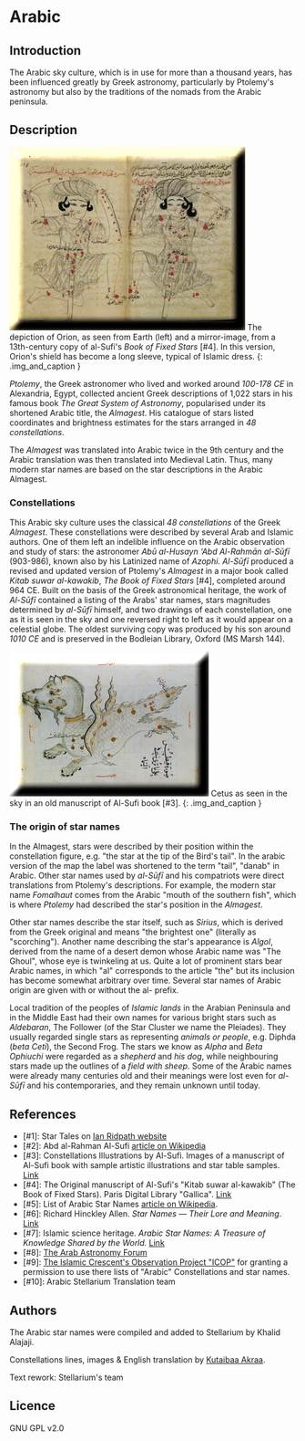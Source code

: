 # Arabic

## Introduction

The Arabic sky culture, which is in use for more than a thousand years, has
been influenced greatly by Greek astronomy, particularly by Ptolemy's astronomy
but also by the traditions of the nomads from the Arabic peninsula.

## Description

![Book of Fixed Stars](Book_of_Fixed_Stars3.webp)
The depiction of Orion, as seen from Earth (left) and a mirror-image, from a
13th-century copy of al-Sufi's _Book of Fixed Stars_ [#4]. In this version,
Orion's shield has become a long sleeve, typical of Islamic dress.
{: .img_and_caption }

_Ptolemy_, the Greek astronomer who lived and worked around _100-178 CE_ in
Alexandria, Egypt, collected ancient Greek descriptions of 1,022 stars in his
famous book _The Great System of Astronomy_, popularised under its shortened
Arabic title, the _Almagest_. His catalogue of stars listed coordinates
and brightness estimates for the stars arranged in _48 constellations_.

The _Almagest_ was translated into Arabic twice in the 9th century and
the Arabic translation was then translated into Medieval Latin. Thus, many
modern star names are based on the star descriptions in the Arabic Almagest.

### Constellations

This Arabic sky culture uses the classical _48 constellations_ of the Greek
_Almagest_. These constellations were described by several Arab and Islamic
authors. One of them left an indelible influence on the Arabic observation and
study of stars: the astronomer _Abū al-Husayn ‘Abd Al-Rahmān al-Sūfī_
(903-986), known also by his Latinized name of _Azophi_. _Al-Sūfī_ produced a
revised and updated version of Ptolemy's _Almagest_ in a major book called
_Kitab suwar al-kawakib_, _The Book of Fixed Stars_ [#4], completed around 964
CE. Built on the basis of the Greek astronomical heritage, the work of
_Al-Sūfī_ contained a listing of the Arabs' star names, stars magnitudes
determined by _al-Sūfī_ himself, and two drawings of each constellation, one as
it is seen in the sky and one reversed right to left as it would appear on a
celestial globe. The oldest surviving copy was produced by his son around _1010
CE_ and is preserved in the Bodleian Library, Oxford (MS Marsh 144).

![Book of Fixed Stars](al_sufi_altre_006_copia.webp)
Cetus as seen in the sky in an old manuscript of Al-Sufi book [#3].
{: .img_and_caption }

### The origin of star names

In the Almagest, stars were described by their position within the
constellation figure, e.g. "the star at the tip of the Bird's tail". In the
arabic version of the map the label was shortened to the term "tail", "danab"
in Arabic. Other star names used by _al-Sūfī_ and his compatriots were direct
translations from Ptolemy's descriptions. For example, the modern star name
_Fomalhaut_ comes from the Arabic "mouth of the southern fish", which is where
_Ptolemy_ had described the star's position in the _Almagest_.

Other star names describe the star itself, such as _Sirius_, which is derived
from the Greek original and means "the brightest one" (literally as
"scorching"). Another name describing the star's appearance is _Algol_, derived
from the name of a desert demon whose Arabic name was "The Ghoul", whose eye is
twinkeling at us. Quite a lot of prominent stars bear Arabic names, in which
"al" corresponds to the article "the" but its inclusion has become somewhat
arbitrary over time. Several star names of Arabic origin are given with or
without the al- prefix.

Local tradition of the peoples of _Islamic lands_ in the Arabian Peninsula and
in the Middle East had their own names for various bright stars such as
_Aldebaran_, The Follower (of the Star Cluster we name the Pleiades). They
usually regarded single stars as representing _animals or people_, e.g. Diphda
(_beta Ceti_), the Second Frog. The stars we know as _Alpha_ and _Beta
Ophiuchi_ were regarded as a _shepherd_ and _his dog_, while neighbouring stars
made up the outlines of a _field with sheep_. Some of the Arabic names were
already many centuries old and their meanings were lost even for _al-Sūfī_ and
his contemporaries, and they remain unknown until today.

## References

 - [#1]: Star Tales on [Ian Ridpath website](http://www.ianridpath.com/startales/startales1b.htm)
 - [#2]: Abd al-Rahman Al-Sufi [article on Wikipedia](http://en.wikipedia.org/wiki/Abd_al-Rahman_al-Sufi)
 - [#3]: Constellations Illustrations by Al-Sufi. Images of a manuscript of Al-Sufi book with sample artistic illustrations and star table samples. [Link](http://www.atlascoelestis.com/alsufi%20Suwar.htm)
 - [#4]: The Original manuscript of Al-Sufi's "Kitab suwar al-kawakib" (The Book of Fixed Stars). Paris Digital Library "Gallica". [Link](http://gallica.bnf.fr/ark:/12148/btv1b60006156.image.f7.pagination)
 - [#5]: List of Arabic Star Names [article on Wikipedia](http://en.wikipedia.org/wiki/List_of_Arabic_star_names).
 - [#6]: Richard Hinckley Allen. _Star Names — Their Lore and Meaning_. [Link](http://penelope.uchicago.edu/Thayer/E/Gazetteer/Topics/astronomy/_Texts/secondary/ALLSTA/home.html)
 - [#7]: Islamic science heritage. _Arabic Star Names: A Treasure of Knowledge Shared by the World._ [Link](http://www.muslimheritage.com/article/arabic-star-names-treasure-knowledge-shared-world)
 - [#8]: [The Arab Astronomy Forum](http://www.jas.org.jo/forum/viewtopic.php)
 - [#9]: [The Islamic Crescent's Observation Project "ICOP"](http://www.icoproject.org/star.html) for granting a permission to use there lists of "Arabic" Constellations and star names.
 - [#10]: Arabic Stellarium Translation team

## Authors

The Arabic star names were compiled and added to Stellarium by Khalid Alajaji.

Constellations lines, images & English translation by [Kutaibaa Akraa](email:kutaibaa@gmail.com).

Text rework: Stellarium's team

## Licence

GNU GPL v2.0
